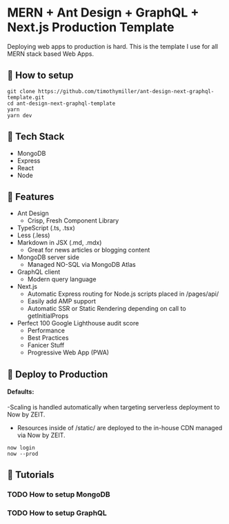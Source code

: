 # MERN + Ant Design + GraphQL + Next.js Production Template

Deploying web apps to production is hard. This is the template I use for all MERN stack based Web Apps.

## :wrench: How to setup

```console
git clone https://github.com/timothymiller/ant-design-next-graphql-template.git
cd ant-design-next-graphql-template
yarn
yarn dev
```

## :hamburger: Tech Stack

- MongoDB
- Express
- React
- Node

## :gem: Features

- Ant Design
  - Crisp, Fresh Component Library
- TypeScript (.ts, .tsx)
- Less (.less)
- Markdown in JSX (.md, .mdx)
  - Great for news articles or blogging content
- MongoDB server side
  - Managed NO-SQL via MongoDB Atlas
- GraphQL client
  - Modern query language
- Next.js
  - Automatic Express routing for Node.js scripts placed in /pages/api/ 
  - Easily add AMP support
  - Automatic SSR or Static Rendering depending on call to getInitialProps
- Perfect 100 Google Lighthouse audit score
  - Performance
  - Best Practices
  - Fanicer Stuff
  - Progressive Web App (PWA)

## :rocket: Deploy to Production
#### Defaults:
  -Scaling is handled automatically when targeting serverless deployment to Now by ZEIT.
  - Resources inside of /static/ are deployed to the in-house CDN managed via Now by ZEIT.

```console
now login
now --prod
```

## :microscope: Tutorials

### TODO How to setup MongoDB

### TODO How to setup GraphQL

